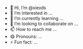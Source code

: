 - 👋 Hi, I’m @xiexds
- 👀 I’m interested in ...
- 🌱 I’m currently learning ...
- 💞️ I’m looking to collaborate on ...
- 📫 How to reach me ...
- 😄 Pronouns: ...
- ⚡ Fun fact: ...

<!---
xiexds/xiexds is a ✨ special ✨ repository because its `README.md` (this file) appears on your GitHub profile.
You can click the Preview link to take a look at your changes.
--->
